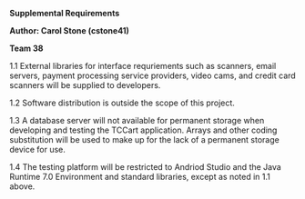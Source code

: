 **Supplemental Requirements**

**Author:  Carol Stone (cstone41)**

**Team 38**

1.1 External libraries for interface requriements such as scanners, email servers, payment processing service providers, video cams, and credit card scanners will be supplied to developers.

1.2 Software distribution is outside the scope of this project.

1.3 A database server will not available for permanent storage when developing and testing the TCCart application.  Arrays and other coding substitution will be used to make up for the lack of a permanent storage device for use.

1.4  The testing platform will be restricted to Andriod Studio and the Java Runtime 7.0 Environment and standard libraries, except as noted in 1.1 above.


